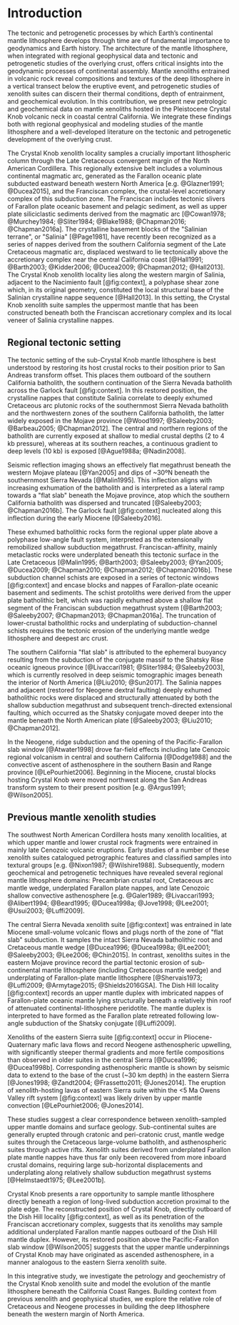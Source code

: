 Introduction
============

The tectonic and petrogenetic processes by which Earth’s continental mantle
lithosphere develops through time are of fundamental importance to geodynamics
and Earth history. The architecture of the mantle lithosphere, when integrated
with regional geophysical data and tectonic and petrogenetic studies of the
overlying crust, offers critical insights into the geodynamic processes of
continental assembly. Mantle xenoliths entrained in volcanic rock reveal
compositions and textures of the deep lithosphere in a vertical transect below
the eruptive event, and petrogenetic studies of xenolith suites can discern
their thermal conditions, depth of entrainment, and geochemical evolution. In
this contribution, we present new petrologic and geochemical data on mantle
xenoliths hosted in the Pleistocene Crystal Knob volcanic neck in coastal
central California. We integrate these findings both with regional
geophysical and modeling studies of the mantle lithosphere and a well-developed
literature on the tectonic and petrogenetic development of the overlying
crust.

The Crystal Knob xenolith locality samples a crucially important lithospheric
column through the Late Cretaceous convergent margin of the North American
Cordillera. This regionally extensive belt includes a voluminous
continental magmatic arc, generated as the Farallon oceanic plate
subducted eastward beneath western North America [e.g. @Glazner1991;
@Ducea2015], and the Franciscan complex, the crustal-level accretionary complex
of this subduction zone. The Franciscan includes tectonic slivers of Farallon
plate oceanic basement and pelagic sediment, as well as upper plate
siliciclastic sediments derived from the magmatic arc [@Cowan1978;
@Murchey1984; @Sliter1984; @Blake1988; @Chapman2016; @Chapman2016a]. The
crystalline basement blocks of the "Salinian terrane", or "Salinia"
[@Page1981], have recently been recognized as a series of nappes derived from
the southern California segment of the Late Cretaceous magmatic arc, displaced
westward to lie tectonically above the accretionary complex near the central
California coast [@Hall1991; @Barth2003; @Kidder2006; @Ducea2009; @Chapman2012;
@Hall2013]. The Crystal Knob xenolith locality lies along the western margin of
Salinia, adjacent to the Nacimiento fault [@fig:context], a polyphase shear
zone which, in its original geometry, constituted the local structural base of
the Salinian crystalline nappe sequence [@Hall2013]. In this setting, the
Crystal Knob xenolith suite samples the uppermost mantle that has been
constructed beneath both the Franciscan accretionary complex and its local
veneer of Salinia crystalline nappes.

## Regional tectonic setting

The tectonic setting of the sub-Crystal Knob mantle lithosphere is best
understood by restoring its host crustal rocks to their position prior to San
Andreas transform offset. This places them outboard of the southern California
batholith, the southern continuation of the Sierra Nevada batholith across the
Garlock fault [@fig:context]. In this restored position, the crystalline nappes
that constitute Salinia correlate to deeply exhumed Cretaceous arc plutonic
rocks of the southernmost Sierra Nevada batholith and the northwestern zones of
the southern California batholith, the latter widely exposed in the Mojave
province [@Wood1997; @Saleeby2003; @Barbeau2005; @Chapman2012]. The central and
northern regions of the batholith are currently exposed at shallow to medial
crustal depths (2 to 4 kb pressure), whereas at its southern reaches,
a continuous gradient to deep  levels (10 kb) is exposed [@Ague1988a;
@Nadin2008].

Seismic reflection imaging shows an effectively flat megathrust beneath the
western Mojave plateau [@Yan2005] and dips of ~30ºN beneath the southernmost
Sierra Nevada [@Malin1995]. This inflection aligns with increasing exhumation
of the batholith and is interpreted as a lateral ramp towards a "flat slab"
beneath the Mojave province, atop which the southern California batholith was
dispersed and truncated [@Saleeby2003; @Chapman2016b]. The Garlock fault
[@fig:context] nucleated along this inflection during the early Miocene
[@Saleeby2016].

These exhumed batholithic rocks form the regional upper plate above a polyphase
low-angle fault system, interpreted as the extensionally remobilized shallow
subduction megathrust. Franciscan-affinity, mainly metaclastic rocks were
underplated beneath this tectonic surface in the Late Cretaceous [@Malin1995;
@Barth2003; @Saleeby2003; @Yan2005; @Ducea2009; @Chapman2010; @Chapman2012;
@Chapman2016b]. These subduction channel schists are exposed in a series of
tectonic windows [@fig:context] and encase blocks and nappes of
Farallon-plate oceanic basement and sediments. The schist protoliths were
derived from the upper plate batholithic belt, which was rapidly exhumed above
a shallow flat segment of the Franciscan subduction megathrust system
[@Barth2003; @Saleeby2007; @Chapman2013; @Chapman2016a].
The truncation of lower-crustal batholithic rocks and underplating of
subduction-channel schists requires the tectonic erosion of the underlying
mantle wedge lithosphere and deepest arc crust.

The southern California "flat slab" is attributed to the ephemeral buoyancy
resulting from the subduction of the conjugate massif to the Shatsky Rise
oceanic igneous province [@Livaccari1981; @Sliter1984; @Saleeby2003], which is
currently resolved in deep seismic tomographic images beneath the interior of
North America [@Liu2010; @Sun2017]. The Salinia nappes and adjacent (restored
for Neogene dextral faulting) deeply exhumed batholithic rocks were displaced
and structurally attenuated by both the shallow subduction megathrust and
subsequent trench-directed extensional faulting, which occurred as the Shatsky
conjugate moved deeper into the mantle beneath the North American plate
[@Saleeby2003; @Liu2010; @Chapman2012].

In the Neogene, ridge subduction and the opening of the Pacific-Farallon slab
window [@Atwater1998] drove far-field effects including late Cenozoic regional
volcanism in central and southern California [@Dodge1988] and the convective
ascent of asthenosphere in the southern Basin and Range province
[@LePourhiet2006]. Beginning in the Miocene, crustal blocks hosting Crystal
Knob were moved northwest along the San Andreas transform system to their
present position [e.g. @Argus1991; @Wilson2005].

## Previous mantle xenolith studies

The southwest North American Cordillera hosts many xenolith localities, at
which upper mantle and lower crustal rock fragments were entrained in mainly
late Cenozoic volcanic eruptions. Early studies of a number of these xenolith
suites catalogued petrographic features and classified samples into textural
groups [e.g. @Nixon1987; @Wilshire1988]. Subsequently, modern geochemical and
petrogenetic techniques have revealed several regional mantle lithosphere
domains: Precambrian crustal root, Cretaceous arc mantle wedge, underplated
Farallon plate nappes, and late Cenozoic shallow convective asthenosphere [e.g.
@Galer1989; @Livaccari1993; @Alibert1994; @Beard1995; @Ducea1998a; @Jove1998;
@Lee2001; @Usui2003; @Luffi2009].

The central Sierra Nevada xenolith suite [@fig:context] was entrained in late
Miocene small-volume volcanic flows and plugs north of the zone of "flat slab"
subduction. It samples the intact Sierra Nevada batholithic root and
Cretaceous mantle wedge [@Ducea1996; @Ducea1998a; @Lee2001;
@Saleeby2003; @Lee2006; @Chin2015]. In contrast, xenoliths suites in the
eastern Mojave province record the partial tectonic erosion of sub-continental
mantle lithosphere (including Cretaceous mantle wedge) and underplating of
Farallon-plate mantle lithosphere [@Shervais1973; @Luffi2009; @Armytage2015;
@Shields2016GSA]. The Dish Hill locality [@fig:context] records an upper mantle
duplex with imbricated nappes of Farallon-plate oceanic mantle lying
structurally beneath a relatively thin roof of attenuated
continental-lithosphere peridotite. The mantle duplex is interpreted to have
formed as the Farallon plate retreated following low-angle subduction of the
Shatsky conjugate [@Luffi2009].

Xenoliths of the eastern Sierra suite [@fig:context] occur in Pliocene-Quaternary mafic lava flows
and record Neogene asthenospheric upwelling, with significantly steeper thermal
gradients and more fertile compositions than observed in older suites in the
central Sierra [@Ducea1996; @Ducea1998b]. Corresponding asthenospheric mantle
is shown by seismic data to extend to the base of the crust (~30 km depth) in
the eastern Sierra [@Jones1998; @Zandt2004; @Frassetto2011; @Jones2014]. The eruption of
xenolith-hosting lavas of eastern Sierra suite within the <5 Ma Owens Valley
rift system [@fig:context] was likely driven by upper mantle convection
[@LePourhiet2006; @Jones2014].

These studies suggest a clear correspondence between xenolith-sampled upper
mantle domains and surface geology. Sub-continental suites are generally
erupted through cratonic and peri-cratonic crust, mantle wedge suites through
the Cretaceous large-volume batholith, and asthenospheric suites through
active rifts. Xenolith suites derived from underplated Farallon plate mantle
nappes have thus far only been recovered from more inboard crustal domains,
requiring large sub-horizontal displacements and underplating along relatively
shallow subduction megathrust systems [@Helmstaedt1975; @Lee2001b].

Crystal Knob presents a rare opportunity to sample mantle lithosphere directly
beneath a region of long-lived subduction accretion proximal to the plate edge.
The reconstructed position of Crystal Knob, directly outboard of the Dish Hill
locality [@fig:context], as well as its penetration of the Franciscan
accretionary complex, suggests that its xenoliths may sample additional
underplated Farallon mantle nappes outboard of the Dish Hill mantle duplex.
However, its restored position above the Pacific-Farallon slab window
[@Wilson2005] suggests that the upper mantle underpinnings of Crystal Knob may
have originated as ascended asthenosphere, in a manner analogous to the eastern
Sierra xenolith suite.

In this integrative study, we investigate the petrology and geochemistry of the
Crystal Knob xenolith suite and model the evolution of the mantle lithosphere
beneath the California Coast Ranges. Building context from previous xenolith
and geophysical studies, we explore the relative role of Cretaceous and Neogene
processes in building the deep lithosphere beneath the western margin of North
America.

<!--[[context]]-->
<!--[[field_photo]]-->

